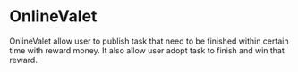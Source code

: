 # OnlineValet
OnlineValet allow user to publish task that need to be finished within certain time with reward money. It also allow user adopt task to finish and win that reward.
